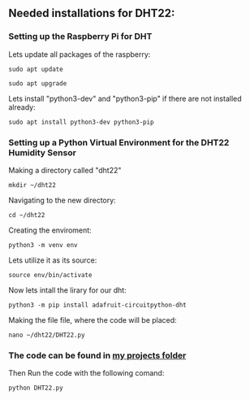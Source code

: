 ## Needed installations for DHT22:
### Setting up the Raspberry Pi for DHT
Lets update all packages of the raspberry:
```
sudo apt update
```
```
sudo apt upgrade
```
Lets install "python3-dev" and "python3-pip" if there are not installed already:
```
sudo apt install python3-dev python3-pip
```
### Setting up a Python Virtual Environment for the DHT22 Humidity Sensor
Making a directory called "dht22"

```
mkdir ~/dht22
```
Navigating to the new directory:

```
cd ~/dht22
```
Creating the enviroment:
```
python3 -m venv env
```
Lets utilize it as its source:
```
source env/bin/activate
```
Now lets intall the lirary for our dht:
```
python3 -m pip install adafruit-circuitpython-dht
```

Making the file file, where the code will be placed:
```
nano ~/dht22/DHT22.py
```

### The code can be found in [my projects folder](https://github.com/DochevM/Raspberry_Pi_3/tree/main/Software/DHT22-Digital%20thermometer%20and%20humidity%20meter)

Then Run the code with the following comand:
```
python DHT22.py
```
